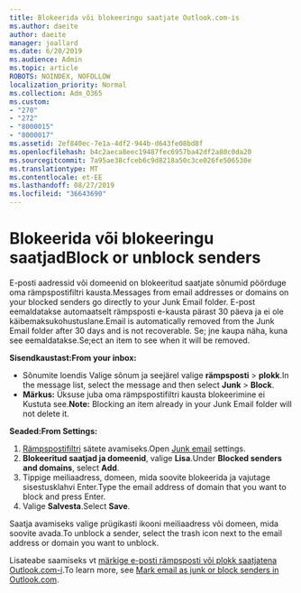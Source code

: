 ```yaml
---
title: Blokeerida või blokeeringu saatjate Outlook.com-is
ms.author: daeite
author: daeite
manager: joallard
ms.date: 6/20/2019
ms.audience: Admin
ms.topic: article
ROBOTS: NOINDEX, NOFOLLOW
localization_priority: Normal
ms.collection: Adm_O365
ms.custom:
- "270"
- "272"
- "8000015"
- "8000017"
ms.assetid: 2ef840ec-7e1a-4df2-944b-d643fe08bd8f
ms.openlocfilehash: b4c2aeca8eec19487fec6957ba42df2a80c0da20
ms.sourcegitcommit: 7a95ae38cfceb6c9d8218a50c3ce026fe506530e
ms.translationtype: MT
ms.contentlocale: et-EE
ms.lasthandoff: 08/27/2019
ms.locfileid: "36643690"
---
```

# <a name="block-or-unblock-senders"></a><span data-ttu-id="1a43d-102">Blokeerida või blokeeringu saatjad</span><span class="sxs-lookup"><span data-stu-id="1a43d-102">Block or unblock senders</span></span>

<span data-ttu-id="1a43d-103">E-posti aadressid või domeenid on blokeeritud saatjate sõnumid pöörduge oma rämpspostifiltri kausta.</span><span class="sxs-lookup"><span data-stu-id="1a43d-103">Messages from email addresses or domains on your blocked senders go directly to your Junk Email folder.</span></span> <span data-ttu-id="1a43d-104">E-post eemaldatakse automaatselt rämpsposti e-kausta pärast 30 päeva ja ei ole käibemaksukohustuslane.</span><span class="sxs-lookup"><span data-stu-id="1a43d-104">Email is automatically removed from the Junk Email folder after 30 days and is not recoverable.</span></span> <span data-ttu-id="1a43d-105">Se; jne kaupa näha, kuna see eemaldatakse.</span><span class="sxs-lookup"><span data-stu-id="1a43d-105">Se;ect an item to see when it will be removed.</span></span>

<span data-ttu-id="1a43d-106">**Sisendkaustast:**</span><span class="sxs-lookup"><span data-stu-id="1a43d-106">**From your inbox:**</span></span>

- <span data-ttu-id="1a43d-107">Sõnumite loendis Valige sõnum ja seejärel valige **rämpsposti** > **plokk**.</span><span class="sxs-lookup"><span data-stu-id="1a43d-107">In the message list, select the message and then select **Junk** > **Block**.</span></span>
- <span data-ttu-id="1a43d-108">**Märkus:** Üksuse juba oma rämpspostifiltri kausta blokeerimine ei Kustuta see.</span><span class="sxs-lookup"><span data-stu-id="1a43d-108">**Note:** Blocking an item already in your Junk Email folder will not delete it.</span></span>

<span data-ttu-id="1a43d-109">**Seaded:**</span><span class="sxs-lookup"><span data-stu-id="1a43d-109">**From Settings:**</span></span>

1. <span data-ttu-id="1a43d-110">[Rämpspostifiltri](https://outlook.live.com/mail/options/mail/junkEmail) sätete avamiseks.</span><span class="sxs-lookup"><span data-stu-id="1a43d-110">Open [Junk email](https://outlook.live.com/mail/options/mail/junkEmail) settings.</span></span>
2. <span data-ttu-id="1a43d-111">**Blokeeritud saatjad ja domeenid**, valige **Lisa**.</span><span class="sxs-lookup"><span data-stu-id="1a43d-111">Under **Blocked senders and domains**, select **Add**.</span></span>
3. <span data-ttu-id="1a43d-112">Tippige meiliaadress, domeen, mida soovite blokeerida ja vajutage sisestusklahvi Enter.</span><span class="sxs-lookup"><span data-stu-id="1a43d-112">Type the email address of domain that you want to block and press Enter.</span></span>
4. <span data-ttu-id="1a43d-113">Valige **Salvesta**.</span><span class="sxs-lookup"><span data-stu-id="1a43d-113">Select **Save**.</span></span>

<span data-ttu-id="1a43d-114">Saatja avamiseks valige prügikasti ikooni meiliaadress või domeen, mida soovite avada.</span><span class="sxs-lookup"><span data-stu-id="1a43d-114">To unblock a sender, select the trash icon next to the email address or domain you want to unblock.</span></span>

<span data-ttu-id="1a43d-115">Lisateabe saamiseks vt [märkige e-posti rämpsposti või plokk saatjatena Outlook.com-i](https://support.office.com/article/a3ece97b-82f8-4a5e-9ac3-e92fa6427ae4?wt.mc_id=Office_Outlook_com_Alchemy).</span><span class="sxs-lookup"><span data-stu-id="1a43d-115">To learn more, see [Mark email as junk or block senders in Outlook.com](https://support.office.com/article/a3ece97b-82f8-4a5e-9ac3-e92fa6427ae4?wt.mc_id=Office_Outlook_com_Alchemy).</span></span>